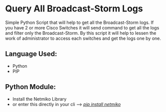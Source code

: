 # Query All Broadcast-Storm Logs

Simple Python Script that will help to get all the Broadcast-Storm logs. If you have 2 or more Cisco Switches it will send command to get all the logs and filter only the Broadcast-Storm.
By this script it will help to lessen the work of administrator to access each switches and get the logs one by one.

## Language Used:
- Python
- PIP

## Python Module:
- Install the Netmiko Library
- or enter this directly in your cli --> <ins><i>pip install netmiko</ins>
